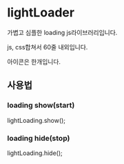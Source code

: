 # lightLoader

가볍고 심플한 loading js라이브러리입니다.

js, css합쳐서 60줄 내외입니다.

아이콘은 한개입니다.



## 사용법

### loading show(start)

lightLoading.show();


### loading hide(stop)

lightLoading.hide();
